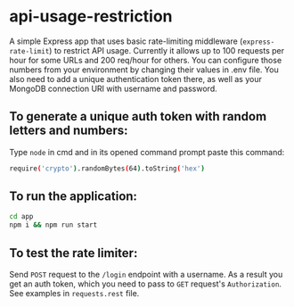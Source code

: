 # api-usage-restriction

A simple Express app that uses basic rate-limiting middleware (`express-rate-limit`) to restrict API usage. Currently it allows up to 100 requests per hour for some URLs and 200 req/hour for others. You can configure those numbers from your environment by changing their values in .env file. You also need to add a unique authentication token there, as well as your MongoDB connection URI with username and password.

## To generate a unique auth token with random letters and numbers:
Type `node` in cmd and in its opened command prompt paste this command:
```sh
require('crypto').randomBytes(64).toString('hex')
```

## To run the application:
```sh
cd app
npm i && npm run start
```

## To test the rate limiter:
Send `POST` request to the `/login` endpoint with a username. As a result you get an auth token, which you need to pass to `GET` request's `Authorization`. See examples in `requests.rest` file.
